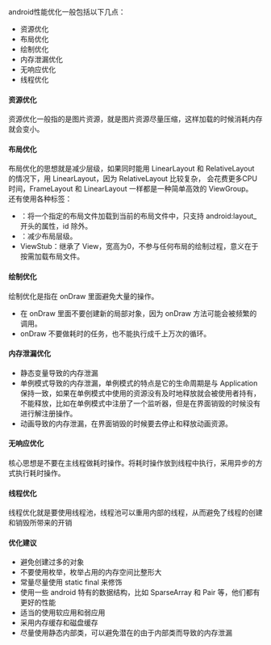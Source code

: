 android性能优化一般包括以下几点：
- 资源优化
- 布局优化
- 绘制优化
- 内存泄漏优化
- 无响应优化
- 线程优化

#### 资源优化

资源优化一般指的是图片资源，就是图片资源尽量压缩，这样加载的时候消耗内存就会变小。

#### 布局优化

布局优化的思想就是减少层级，如果同时能用 LinearLayout 和 RelativeLayout 的情况下，用 LinearLayout，因为 RelativeLayout 比较复杂，
会花费更多CPU时间，FrameLayout 和 LinearLayout 一样都是一种简单高效的 ViewGroup。  
还有使用各种标签：
- <include>：将一个指定的布局文件加载到当前的布局文件中，只支持 android:layout_ 开头的属性，id 除外。
- <merge>：减少布局层级。
- ViewStub：继承了 View，宽高为0，不参与任何布局的绘制过程，意义在于按需加载布局文件。

#### 绘制优化

绘制优化是指在 onDraw 里面避免大量的操作。
- 在 onDraw 里面不要创建新的局部对象，因为 onDraw 方法可能会被频繁的调用。
- onDraw 不要做耗时的任务，也不能执行成千上万次的循环。

#### 内存泄漏优化

- 静态变量导致的内存泄漏
- 单例模式导致的内存泄漏，单例模式的特点是它的生命周期是与 Application 保持一致，如果在单例模式中使用的资源没有及时地释放就会被使用者持有，
不能释放，比如在单例模式中注册了一个监听器，但是在界面销毁的时候没有进行解注册操作。
- 动画导致的内存泄漏，在界面销毁的时候要去停止和释放动画资源。

#### 无响应优化

核心思想是不要在主线程做耗时操作。将耗时操作放到线程中执行，采用异步的方式执行耗时操作。  

#### 线程优化

线程优化就是要使用线程池，线程池可以重用内部的线程，从而避免了线程的创建和销毁所带来的开销

#### 优化建议

- 避免创建过多的对象
- 不要使用枚举，枚举占用的内存空间比整形大
- 常量尽量使用 static final 来修饰
- 使用一些 android 特有的数据结构，比如 SparseArray 和 Pair 等，他们都有更好的性能
- 适当的使用软应用和弱应用
- 采用内存缓存和磁盘缓存
- 尽量使用静态内部类，可以避免潜在的由于内部类而导致的内存泄漏




